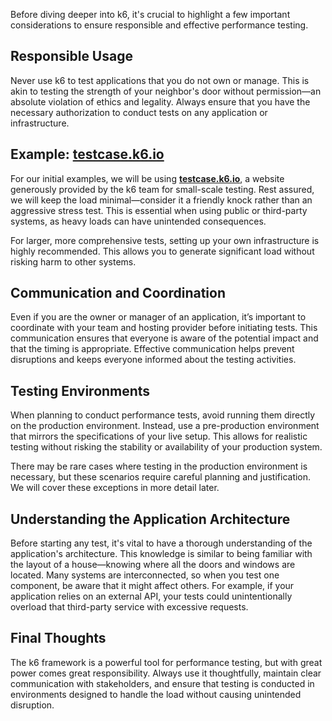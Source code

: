 Before diving deeper into k6, it's crucial to highlight a few important considerations to ensure responsible and effective performance testing.

## Responsible Usage

Never use k6 to test applications that you do not own or manage. This is akin to testing the strength of your neighbor's door without permission—an absolute violation of ethics and legality. Always ensure that you have the necessary authorization to conduct tests on any application or infrastructure.

## Example: [testcase.k6.io](http://testcase.k6.io/)

For our initial examples, we will be using [**testcase.k6.io**](http://testcase.k6.io/), a website generously provided by the k6 team for small-scale testing. Rest assured, we will keep the load minimal—consider it a friendly knock rather than an aggressive stress test. This is essential when using public or third-party systems, as heavy loads can have unintended consequences.

For larger, more comprehensive tests, setting up your own infrastructure is highly recommended. This allows you to generate significant load without risking harm to other systems.

## Communication and Coordination

Even if you are the owner or manager of an application, it’s important to coordinate with your team and hosting provider before initiating tests. This communication ensures that everyone is aware of the potential impact and that the timing is appropriate. Effective communication helps prevent disruptions and keeps everyone informed about the testing activities.

## Testing Environments

When planning to conduct performance tests, avoid running them directly on the production environment. Instead, use a pre-production environment that mirrors the specifications of your live setup. This allows for realistic testing without risking the stability or availability of your production system.

There may be rare cases where testing in the production environment is necessary, but these scenarios require careful planning and justification. We will cover these exceptions in more detail later.

## Understanding the Application Architecture

Before starting any test, it's vital to have a thorough understanding of the application's architecture. This knowledge is similar to being familiar with the layout of a house—knowing where all the doors and windows are located. Many systems are interconnected, so when you test one component, be aware that it might affect others. For example, if your application relies on an external API, your tests could unintentionally overload that third-party service with excessive requests.

## Final Thoughts

The k6 framework is a powerful tool for performance testing, but with great power comes great responsibility. Always use it thoughtfully, maintain clear communication with stakeholders, and ensure that testing is conducted in environments designed to handle the load without causing unintended disruption.